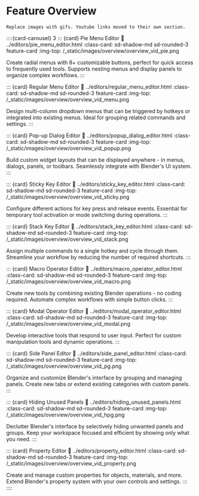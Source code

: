 # Feature Overview

```{todo}
Replace images with gifs. Youtube links moved to their own section.
```

::::{card-carousel} 3
::: {card} Pie Menu Editor
:link: ../editors/pie_menu_editor.html
:class-card: sd-shadow-md sd-rounded-3 feature-card
:img-top: /_static/images/overview/overview_vid_pie.png

Create radial menus with 8+ customizable buttons, perfect for quick access to frequently used tools. Supports nesting menus and display panels to organize complex workflows.
:::

::: {card} Regular Menu Editor
:link: ../editors/regular_menu_editor.html
:class-card: sd-shadow-md sd-rounded-3 feature-card
:img-top: /_static/images/overview/overview_vid_menu.png

Design multi-column dropdown menus that can be triggered by hotkeys or integrated into existing menus. Ideal for grouping related commands and settings.
:::

::: {card} Pop-up Dialog Editor
:link: ../editors/popup_dialog_editor.html
:class-card: sd-shadow-md sd-rounded-3 feature-card
:img-top: /_static/images/overview/overview_vid_popup.png

Build custom widget layouts that can be displayed anywhere - in menus, dialogs, panels, or toolbars. Seamlessly integrate with Blender's UI system.
:::

::: {card} Sticky Key Editor
:link: ../editors/sticky_key_editor.html
:class-card: sd-shadow-md sd-rounded-3 feature-card
:img-top: /_static/images/overview/overview_vid_sticky.png

Configure different actions for key press and release events. Essential for temporary tool activation or mode switching during operations.
:::

::: {card} Stack Key Editor
:link: ../editors/stack_key_editor.html
:class-card: sd-shadow-md sd-rounded-3 feature-card
:img-top: /_static/images/overview/overview_vid_stack.png

Assign multiple commands to a single hotkey and cycle through them. Streamline your workflow by reducing the number of required shortcuts.
:::

::: {card} Macro Operator Editor
:link: ../editors/macro_operator_editor.html
:class-card: sd-shadow-md sd-rounded-3 feature-card
:img-top: /_static/images/overview/overview_vid_macro.png

Create new tools by combining existing Blender operations - no coding required. Automate complex workflows with simple button clicks.
:::

::: {card} Modal Operator Editor
:link: ../editors/modal_operator_editor.html
:class-card: sd-shadow-md sd-rounded-3 feature-card
:img-top: /_static/images/overview/overview_vid_modal.png

Develop interactive tools that respond to user input. Perfect for custom manipulation tools and dynamic operations.
:::

::: {card} Side Panel Editor
:link: ../editors/side_panel_editor.html
:class-card: sd-shadow-md sd-rounded-3 feature-card
:img-top: /_static/images/overview/overview_vid_pg.png

Organize and customize Blender's interface by grouping and managing panels. Create new tabs or extend existing categories with custom panels.
:::

::: {card} Hiding Unused Panels
:link: ../editors/hiding_unused_panels.html
:class-card: sd-shadow-md sd-rounded-3 feature-card
:img-top: /_static/images/overview/overview_vid_hpg.png

Declutter Blender's interface by selectively hiding unwanted panels and groups. Keep your workspace focused and efficient by showing only what you need.
:::

::: {card} Property Editor
:link: ../editors/property_editor.html
:class-card: sd-shadow-md sd-rounded-3 feature-card
:img-top: /_static/images/overview/overview_vid_property.png

Create and manage custom properties for objects, materials, and more. Extend Blender's property system with your own controls and settings.
:::
::::
